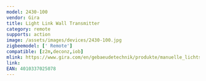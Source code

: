 ```yaml
---
model: 2430-100
vendor: Gira
title: Light Link Wall Transmitter
category: remote
supports: action
image: /assets/images/devices/2430-100.jpg
zigbeemodel: [' Remote']
compatible: [z2m,deconz,iob]
mlink: https://www.gira.com/en/gebaeudetechnik/produkte/manuelle_lichtsteuerung/zigbee-lightlink/features.html
link:
EAN: 4010337025078
---
```

